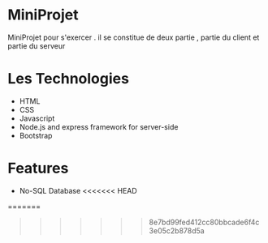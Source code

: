 # MiniProjet

MiniProjet pour s'exercer . il se constitue de deux partie , partie du client et partie du serveur

# Les Technologies

- HTML
- CSS
- Javascript
- Node.js and express framework for server-side
- Bootstrap

# Features

- No-SQL Database
<<<<<<< HEAD

=======
>>>>>>> 8e7bd99fed412cc80bbcade6f4c3e05c2b878d5a

